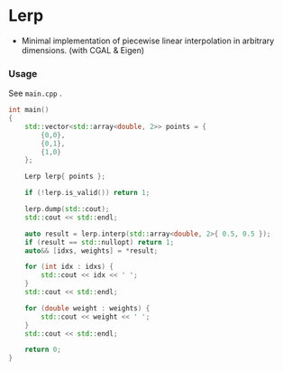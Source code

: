# Lerp

+ Minimal implementation of piecewise linear interpolation in arbitrary dimensions. (with CGAL & Eigen)

### Usage

See `main.cpp` .

```cpp
int main()
{
	std::vector<std::array<double, 2>> points = {
		{0,0},
		{0,1},
		{1,0}
	};

	Lerp lerp{ points };

	if (!lerp.is_valid()) return 1;

	lerp.dump(std::cout);
	std::cout << std::endl;

	auto result = lerp.interp(std::array<double, 2>{ 0.5, 0.5 });
	if (result == std::nullopt) return 1;
	auto&& [idxs, weights] = *result;

	for (int idx : idxs) {
		std::cout << idx << ' ';
	}
	std::cout << std::endl;

	for (double weight : weights) {
		std::cout << weight << ' ';
	}
	std::cout << std::endl;

	return 0;
}
```

